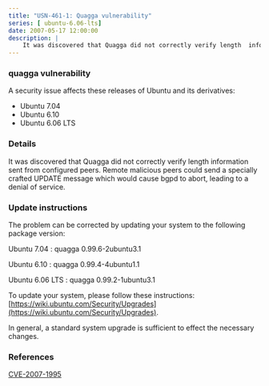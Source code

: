 ```yaml
---
title: "USN-461-1: Quagga vulnerability"
series: [ ubuntu-6.06-lts]
date: 2007-05-17 12:00:00
description: |
    It was discovered that Quagga did not correctly verify length  information sent from configured peers.  Remote malicious peers could  send a specially crafted UPDATE message which would cause bgpd to abort,  leading to a denial of service.
--- 
```

 
### quagga vulnerability

A security issue affects these releases of Ubuntu and its derivatives:

* Ubuntu 7.04
* Ubuntu 6.10
* Ubuntu 6.06 LTS

### Details

It was discovered that Quagga did not correctly verify length information sent from configured peers. Remote malicious peers could send a specially crafted UPDATE message which would cause bgpd to abort, leading to a denial of service.

### Update instructions

The problem can be corrected by updating your system to the following package version:

Ubuntu 7.04
 : quagga <span>0.99.6-2ubuntu3.1</span>

Ubuntu 6.10
 : quagga <span>0.99.4-4ubuntu1.1</span>

Ubuntu 6.06 LTS
 : quagga <span>0.99.2-1ubuntu3.1</span>

To update your system, please follow these instructions: [https://wiki.ubuntu.com/Security/Upgrades](https://wiki.ubuntu.com/Security/Upgrades).

In general, a standard system upgrade is sufficient to effect the necessary changes.

### References

 [CVE-2007-1995](http://people.ubuntu.com/~ubuntu-security/cve/CVE-2007-1995)
 
